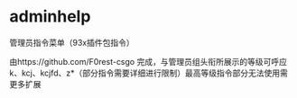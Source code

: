 # adminhelp
管理员指令菜单（93x插件包指令）

由https://github.com/F0rest-csgo 完成，与管理员组头衔所展示的等级可呼应
k、kcj、kcjfd、z*（部分指令需要详细进行限制）最高等级指令部分无法使用需更多扩展

